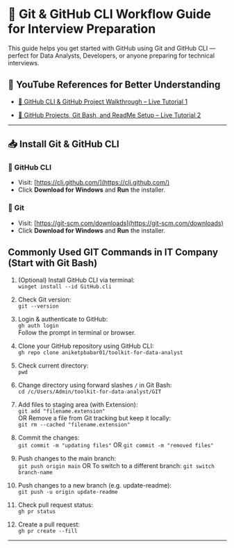 # 🚀 Git & GitHub CLI Workflow Guide for Interview Preparation

This guide helps you get started with GitHub using Git and GitHub CLI — perfect for Data Analysts, Developers, or anyone preparing for technical interviews.
## 🎥 YouTube References for Better Understanding

- [🔗 GitHub CLI & GitHub Project Walkthrough – Live Tutorial 1](https://www.youtube.com/live/DzFmUPGy55c?si=Pqg45Nezz-W_26Y-)

- [🔗 GitHub Projects, Git Bash, and ReadMe Setup – Live Tutorial 2](https://www.youtube.com/live/vSrvG1HKqaE?si=zuY1Z8L7qGxHtj4W)
---

## 📥 Install Git & GitHub CLI

### 🐙 GitHub CLI
- Visit: [https://cli.github.com/](https://cli.github.com/)
- Click **Download for Windows** and **Run** the installer.

### 🧰 Git
- Visit: [https://git-scm.com/downloads](https://git-scm.com/downloads)
- Click **Download for Windows** and **Run** the installer.

## Commonly Used GIT Commands in IT Company (Start with Git Bash)

1. (Optional) Install GitHub CLI via terminal:  
`winget install --id GitHub.cli`

2. Check Git version:  
`git --version`

3. Login & authenticate to GitHub:  
`gh auth login`  
Follow the prompt in terminal or browser.

4. Clone your GitHub repository using GitHub CLI:  
`gh repo clone aniketpbabar01/toolkit-for-data-analyst`  

5. Check current directory:  
`pwd`

6. Change directory using forward slashes `/` in Git Bash:  
`cd /c/Users/Admin/toolkit-for-data-analyst/GIT`

7. Add files to staging area (with Extension):  
`git add "filename.extension"`  
OR
Remove a file from Git tracking but keep it locally:  
`git rm --cached "filename.extension"`  

8. Commit the changes:  
`git commit -m "updating files"`
OR `git commit -m "removed files"`

10. Push changes to the main branch:  
`git push origin main`
OR To switch to a different branch:
`git switch branch-name`

11. Push changes to a new branch (e.g. update-readme):  
`git push -u origin update-readme`

12. Check pull request status:  
`gh pr status`

13. Create a pull request:  
`gh pr create --fill`

---

